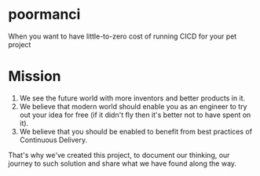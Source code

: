 # poormanci
When you want to have little-to-zero cost of running CICD for your pet project 

# Mission
1. We see the future world with more inventors and better products in it.
2. We believe that modern world should enable you as an engineer to try out your idea for free (if it didn't fly then it's better not to have spent on it).
3. We believe that you should be enabled to benefit from best practices of Continuous Delivery.

That's why we've created this project, to document our thinking, our journey to such solution and share what we have found along the way.
